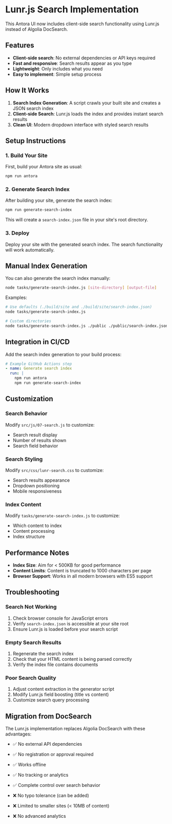 # Lunr.js Search Implementation

This Antora UI now includes client-side search functionality using Lunr.js instead of Algolia DocSearch.

## Features

- **Client-side search**: No external dependencies or API keys required
- **Fast and responsive**: Search results appear as you type
- **Lightweight**: Only includes what you need
- **Easy to implement**: Simple setup process

## How It Works

1. **Search Index Generation**: A script crawls your built site and creates a JSON search index
2. **Client-side Search**: Lunr.js loads the index and provides instant search results
3. **Clean UI**: Modern dropdown interface with styled search results

## Setup Instructions

### 1. Build Your Site
First, build your Antora site as usual:

```bash
npm run antora
```

### 2. Generate Search Index
After building your site, generate the search index:

```bash
npm run generate-search-index
```

This will create a `search-index.json` file in your site's root directory.

### 3. Deploy
Deploy your site with the generated search index. The search functionality will work automatically.

## Manual Index Generation

You can also generate the search index manually:

```bash
node tasks/generate-search-index.js [site-directory] [output-file]
```

Examples:
```bash
# Use defaults (./build/site and ./build/site/search-index.json)
node tasks/generate-search-index.js

# Custom directories
node tasks/generate-search-index.js ./public ./public/search-index.json
```

## Integration in CI/CD

Add the search index generation to your build process:

```yaml
# Example GitHub Actions step
- name: Generate search index
  run: |
    npm run antora
    npm run generate-search-index
```

## Customization

### Search Behavior
Modify `src/js/07-search.js` to customize:
- Search result display
- Number of results shown
- Search field behavior

### Search Styling
Modify `src/css/lunr-search.css` to customize:
- Search results appearance
- Dropdown positioning
- Mobile responsiveness

### Index Content
Modify `tasks/generate-search-index.js` to customize:
- Which content to index
- Content processing
- Index structure

## Performance Notes

- **Index Size**: Aim for < 500KB for good performance
- **Content Limits**: Content is truncated to 1000 characters per page
- **Browser Support**: Works in all modern browsers with ES5 support

## Troubleshooting

### Search Not Working
1. Check browser console for JavaScript errors
2. Verify `search-index.json` is accessible at your site root
3. Ensure Lunr.js is loaded before your search script

### Empty Search Results
1. Regenerate the search index
2. Check that your HTML content is being parsed correctly
3. Verify the index file contains documents

### Poor Search Quality
1. Adjust content extraction in the generator script
2. Modify Lunr.js field boosting (title vs content)
3. Customize search query processing

## Migration from DocSearch

The Lunr.js implementation replaces Algolia DocSearch with these advantages:

- ✅ No external API dependencies
- ✅ No registration or approval required
- ✅ Works offline
- ✅ No tracking or analytics
- ✅ Complete control over search behavior

- ❌ No typo tolerance (can be added)
- ❌ Limited to smaller sites (< 10MB of content)
- ❌ No advanced analytics